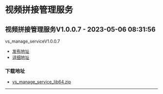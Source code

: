 # 视频拼接管理服务
## 视频拼接管理服务V1.0.0.7 - 2023-05-06 08:31:56
vs_manage_serviceV1.0.0.7
*  [发布地址](https://github.com/jadehh/VideoStitching/releases/tag/vs_manage_serviceV1.0.0.7)
*  [详细地址](https://github.com/jadehh/jadehh_file/releases/tag/vs_manage_serviceV1.0.0.7)
### 下载地址
* [vs_manage_service_lib64.zip](https://gh.ddlc.top/https://github.com/jadehh/jadehh_file/releases/download/vs_manage_serviceV1.0.0.7/vs_manage_service_lib64.zip)
----